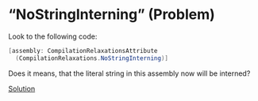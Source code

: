 # “NoStringInterning” (Problem)

Look to the following code:

```cs
[assembly: CompilationRelaxationsAttribute
  (CompilationRelaxations.NoStringInterning)]
```

Does it means, that the literal string in this assembly now will be interned?

[Solution](./NoStringInterning-S.md)